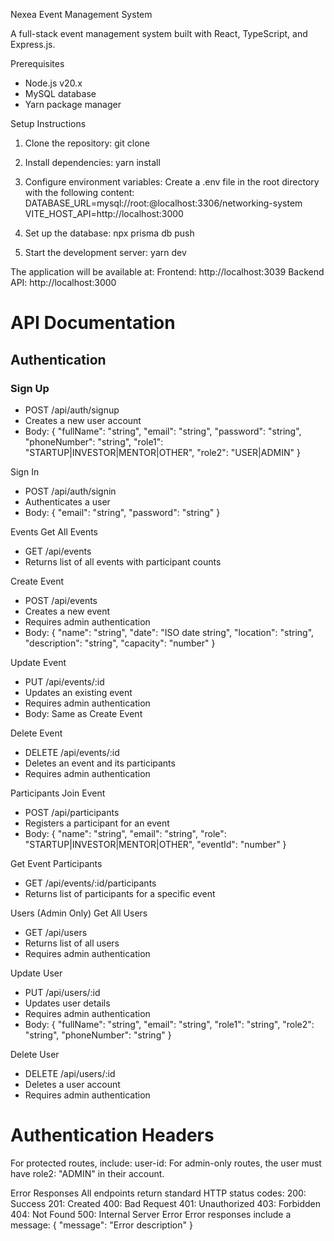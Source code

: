 Nexea Event Management System

A full-stack event management system built with React, TypeScript, and Express.js.

Prerequisites
- Node.js v20.x
- MySQL database
- Yarn package manager

Setup Instructions

1. Clone the repository:
git clone <repository-url>

2. Install dependencies:
yarn install

3. Configure environment variables:
Create a .env file in the root directory with the following content:
DATABASE_URL=mysql://root:@localhost:3306/networking-system
VITE_HOST_API=http://localhost:3000

4. Set up the database:
npx prisma db push

5. Start the development server:
yarn dev

The application will be available at:
Frontend: http://localhost:3039
Backend API: http://localhost:3000

# API Documentation

## Authentication

### Sign Up

- POST /api/auth/signup
- Creates a new user account
- Body:
{
"fullName": "string",
"email": "string",
"password": "string",
"phoneNumber": "string",
"role1": "STARTUP|INVESTOR|MENTOR|OTHER",
"role2": "USER|ADMIN"
}


Sign In
- POST /api/auth/signin
- Authenticates a user
- Body:
{
"email": "string",
"password": "string"
}

Events
Get All Events
- GET /api/events
- Returns list of all events with participant counts

Create Event
- POST /api/events
- Creates a new event
- Requires admin authentication
- Body:
{
"name": "string",
"date": "ISO date string",
"location": "string",
"description": "string",
"capacity": "number"
}

Update Event
- PUT /api/events/:id
- Updates an existing event
- Requires admin authentication
- Body: Same as Create Event

Delete Event
- DELETE /api/events/:id
- Deletes an event and its participants
- Requires admin authentication

Participants
Join Event
- POST /api/participants
- Registers a participant for an event
- Body:
{
"name": "string",
"email": "string",
"role": "STARTUP|INVESTOR|MENTOR|OTHER",
"eventId": "number"
}

Get Event Participants
- GET /api/events/:id/participants
- Returns list of participants for a specific event

Users (Admin Only)
Get All Users
- GET /api/users
- Returns list of all users
- Requires admin authentication

Update User
- PUT /api/users/:id
- Updates user details
- Requires admin authentication
- Body:
{
"fullName": "string",
"email": "string",
"role1": "string",
"role2": "string",
"phoneNumber": "string"
}

Delete User
- DELETE /api/users/:id
- Deletes a user account
- Requires admin authentication

# Authentication Headers
For protected routes, include:
user-id: <user id>
For admin-only routes, the user must have role2: "ADMIN" in their account.

Error Responses
All endpoints return standard HTTP status codes:
200: Success
201: Created
400: Bad Request
401: Unauthorized
403: Forbidden
404: Not Found
500: Internal Server Error
Error responses include a message:
{
"message": "Error description"
}
